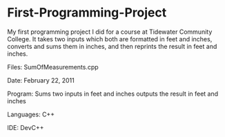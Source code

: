 # First-Programming-Project

My first programming project I did for a course at Tidewater Community College. It takes two inputs which both are formatted in feet and inches, converts and sums them in inches, and then reprints the result in feet and inches.


   Files: SumOfMeasurements.cpp
   
   Date: February 22, 2011
   
   Program: Sums two inputs in feet and inches outputs the result in feet and inches 
   
   Languages: C++
   
   IDE: DevC++
   
